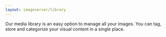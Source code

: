```yaml
---
layout: imageserver/library
---
```

Our media library is an easy option to manage all your images. You can tag, store and categorize your visual content in a single place.
